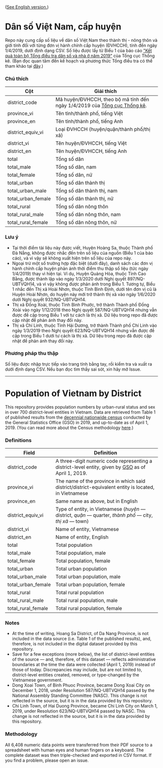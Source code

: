 ([See English version.](#population-of-vietnam-by-district))

# Dân số Việt Nam, cấp huyện
Repo này cung cấp số liệu về dân số Việt Nam theo thành thị - nông thôn và giới tính đối với từng đơn vị hành chính cấp huyện (ĐVHCCH), tính đến ngày 1/4/2019, dưới định dạng CSV. Số liệu được lấy từ Biểu 1 của báo cáo ["Kết quả toàn bộ Tổng điều tra dân số và nhà ở năm 2019"](http://tongdieutradanso.vn/uploads/data/6/files/files/Ket%20qua%20toan%20bo%20Tong%20dieu%20tra%20dan%20so%20va%20nha%20o%202019_ca%20bia_compressed.pdf) của Tổng cục Thống kê. (Bạn đọc quan tâm đến kế hoạch và phương thức Tổng điều tra có thể tham khảo tại [đây](http://tongdieutradanso.vn/uploads/data/6/files/files/Ke%20hoach%20Tong%20dieu%20tra%202019.pdf).)

### Chú thích
Cột | Giải thích
--- | ---
district_code | Mã huyện/ĐVHCCH, theo bộ mã tính đến ngày 1/4/2019 của [Tổng cục Thống kê](https://www.gso.gov.vn/phuong-phap-thong-ke/danh-muc/don-vi-hanh-chinh/).
province_vi | Tên tỉnh/thành phố, tiếng Việt
province_en | Tên tỉnh/thành phố, tiếng Anh
district_equiv_vi | Loại ĐVHCCH (huyện/quận/thành phố/thị xã)
district_vi | Tên huyện/ĐVHCCH, tiếng Việt
district_en | Tên huyện/ĐVHCCH, tiếng Anh
total | Tổng số dân
total_male | Tổng số dân, nam
total_female | Tổng số dân, nữ
total_urban | Tổng số dân thành thị
total_urban_male | Tổng số dân thành thị, nam
total_urban_female | Tổng số dân thành thị, nữ
total_rural | Tổng số dân nông thôn
total_rural_male | Tổng số dân nông thôn, nam
total_rural_female | Tổng số dân nông thôn, nữ

### Lưu ý
- Tại thời điểm tài liệu này được viết, Huyện Hoàng Sa, thuộc Thành phố Đà Nẵng, không được nhắc đến trên số liệu của nguồn (Biểu 1 của báo cáo), và vì vậy sẽ không xuất hiện trên số liệu của repo này.
- Ngoại trừ một số trường hợp đặc biệt (dưới đây), danh sách các đơn vị hành chính cấp huyện phản ánh thời điểm thu thập số liệu (tức ngày 1/4/2019) thay vì hiện tại. Ví dụ, Huyện Quảng Hòa, thuộc Tỉnh Cao Bằng, được thành lập vào ngày 1/3/2020 dưới Nghị quyết 897/NQ-UBTVQH14, và vì vậy không được phản ánh trong Biểu 1. Tương tự, Biểu 1 nhắc đến Thị xã Hoài Nhơn, thuộc Tỉnh Bình Định, dưới tên đơn vị cũ là Huyện Hoài Nhơn, do huyện này mới trở thành thị xã vào ngày 1/6/2020 dưới Nghị quyết 932/NQ-UBTVQH14. 
- Thị xã Đồng Xoài, thuộc Tỉnh Bình Phước, trở thành Thành phố Đồng Xoài vào ngày 1/12/2018 theo Nghị quyết 587/NQ-UBTVQH14 nhưng vẫn được đề cập trong Biểu 1 với tư cách là thị xã. Dữ liệu trong repo đã được cập nhật để phản ánh thay đổi này.
- Thị xã Chí Linh, thuộc Tỉnh Hải Dương, trở thành Thành phố Chí Linh vào ngày 1/3/2019 theo Nghị quyết 623/NQ-UBTVQH14 nhưng vẫn được đề cập trong Biểu 1 dưới tư cách là thị xã. Dữ liệu trong repo đã được cập nhật để phản ánh thay đổi này.

### Phương pháp thu thập
Số liệu được nhập trực tiếp vào trang tính bằng tay, rồi kiểm tra và xuất ra dưới định dạng CSV. Nếu bạn đọc tìm thấy sai sót, xin hãy mở Issue.

___

# Population of Vietnam by District
This repository provides population numbers by urban-rural status and sex in over 700 district-level entities in Vietnam. Data are retrieved from Table 1 of published results from the [decennial nationwide census](http://tongdieutradanso.vn/uploads/data/6/files/files/Ket%20qua%20toan%20bo%20Tong%20dieu%20tra%20dan%20so%20va%20nha%20o%202019_ca%20bia_compressed.pdf) conducted by the General Statistics Office (GSO) in 2019, and up-to-date as of April 1, 2019. (You can read more about the Census methodology [here](http://tongdieutradanso.vn/uploads/data/6/files/files/2019_Census_Plan_Eng.pdf).)

### Definitions
Field | Definition
--- | ---
district_code | A three-digit numeric code representing a district-level entity, given by [GSO](https://www.gso.gov.vn/phuong-phap-thong-ke/danh-muc/don-vi-hanh-chinh/) as of April 1, 2019.
province_vi | The name of the province in which said district/district-equivalent entity is located, in Vietnamese
province_en | Same name as above, but in English
district_equiv_vi | Type of entity, in Vietnamese (*huyện* — district, *quận* — quarter, *thành phố* — city, *thị xã* — town)
district_vi | Name of entity, Vietnamese
district_en | Name of entity, English
total | Total population
total_male | Total population, male
total_female | Total population, female
total_urban | Total urban population
total_urban_male | Total urban population, male
total_urban_female | Total urban population, female
total_rural | Total rural population
total_rural_male | Total rural population, male
total_rural_female | Total rural population, female

### Notes
- At the time of writing, Hoang Sa District, of Da Nang Province, is not included in the data source (i.e. Table 1 of the published results), and, therefore, is not included in the digital dataset provided by this repository.
- Save for a few exceptions (more below), the list of district-level entities of the source — and, therefore, of this dataset — reflects administrative boundaries at the time the data were collected (April 1, 2019) instead of those of today. Discrepancies may include, but are not limited to, district-level entities created, removed, or type-changed by the Vietnamese government.
- Dong Xoai Town, of Binh Phuoc Province, became Dong Xoai City on December 1, 2018, under Resolution 587/NQ-UBTVQH14 passed by the National Assembly Standing Committee (NASC). This change is not reflected in the source, but it is in the data provided by this repository.
- Chi Linh Town, of Hai Duong Province, became Chi Linh City on March 1, 2019, under Resolution 623/NQ-UBTVQH14 passed by NASC. This change is not reflected in the source, but it is in the data provided by this repository.

### Methodology
All 6,408 numeric data points were transferred from their PDF source to a spreadsheet with human eyes and human fingers on a keyboard. The complete dataset was then triple-checked and exported in CSV format. If you find a problem, please open an issue.